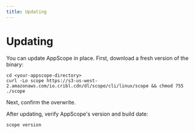 ```yaml
---
title: Updating
---
```


# Updating

You can update AppScope in place. First, download a fresh version of the binary:

```
cd <your-appscope-directory>
curl -Lo scope https://s3-us-west-2.amazonaws.com/io.cribl.cdn/dl/scope/cli/linux/scope && chmod 755 ./scope
```

Next, confirm the overwrite.

After updating, verify AppScope's version and build date:

```
scope version
```
